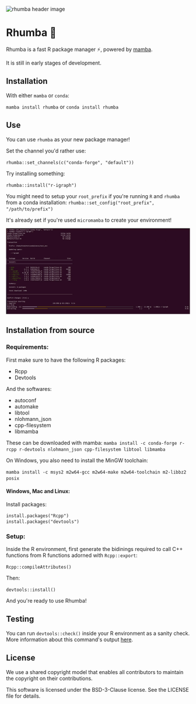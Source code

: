 ![rhumba header image](rhumba_header.png)

# Rhumba 🐍

Rhumba is a fast R package manager ⚡, powered by [mamba](https://github.com/mamba-org/mamba/).

It is still in early stages of development.

## Installation

With either `mamba` or `conda`:

`mamba install rhumba` or `conda install rhumba`

## Use

You can use `rhumba` as your new package manager!

Set the channel you'd rather use:

`rhumba::set_channels(c("conda-forge", "default"))`

Try installing something:

`rhumba::install("r-igraph")`

You might need to setup your `root_prefix` if you're running `R` and `rhumba` from a conda installation:
`rhumba::set_config("root_prefix", "/path/to/prefix")`

It's already set if you're used `micromamba` to create your environment!

![rhumba demo screenshot](rhumba_demo_screenshot.png)

## Installation from source

### Requirements:

First make sure to have the following R packages:

- Rcpp
- Devtools

And the softwares:

- autoconf
- automake
- libtool
- nlohmann_json
- cpp-filesystem
- libmamba

These can be downloaded with mamba:
`mamba install -c conda-forge r-rcpp r-devtools nlohmann_json cpp-filesystem libtool libmamba`

On Windows, you also need to install the MinGW toolchain:

`mamba install -c msys2 m2w64-gcc m2w64-make m2w64-toolchain m2-libbz2 posix`

#### Windows, Mac and Linux:

Install packages:

```
install.packages("Rcpp")
install.packages("devtools")
```

### Setup:

Inside the R environment, first generate the bidinings required to call C++ functions from R functions adorned with `Rcpp::export`:

`Rcpp::compileAttributes()`

Then:

`devtools::install()`

And you're ready to use Rhumba!

## Testing

You can run `devtools::check()` inside your R environment as a sanity check. More information about this command's output [here](https://r-pkgs.org/r-cmd-check.html).

## License

We use a shared copyright model that enables all contributors to maintain the copyright on their contributions.

This software is licensed under the BSD-3-Clause license. See the LICENSE file for details.
